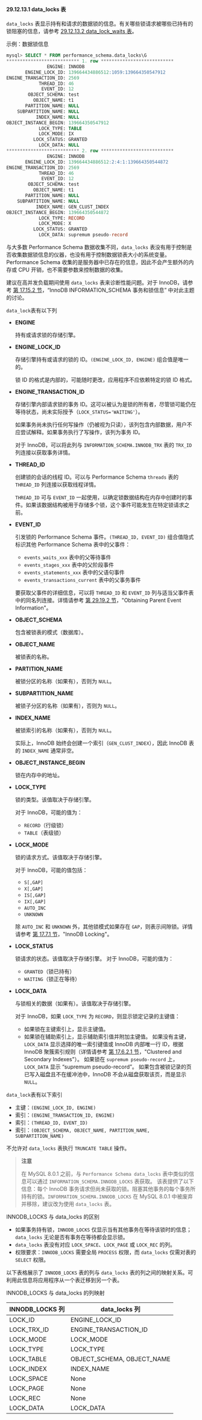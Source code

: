 #### 29.12.13.1 data_locks 表

`data_locks` 表显示持有和请求的数据锁的信息。有关哪些锁请求被哪些已持有的锁阻塞的信息，请参考 [29.12.13.2 data_lock_waits 表](#29.12.13.2)。

示例：数据锁信息

```sql
mysql> SELECT * FROM performance_schema.data_locks\G
*************************** 1. row ***************************
               ENGINE: INNODB
       ENGINE_LOCK_ID: 139664434886512:1059:139664350547912
ENGINE_TRANSACTION_ID: 2569
            THREAD_ID: 46
             EVENT_ID: 12
        OBJECT_SCHEMA: test
          OBJECT_NAME: t1
       PARTITION_NAME: NULL
    SUBPARTITION_NAME: NULL
           INDEX_NAME: NULL
OBJECT_INSTANCE_BEGIN: 139664350547912
            LOCK_TYPE: TABLE
            LOCK_MODE: IX
          LOCK_STATUS: GRANTED
            LOCK_DATA: NULL
*************************** 2. row ***************************
               ENGINE: INNODB
       ENGINE_LOCK_ID: 139664434886512:2:4:1:139664350544872
ENGINE_TRANSACTION_ID: 2569
            THREAD_ID: 46
             EVENT_ID: 12
        OBJECT_SCHEMA: test
          OBJECT_NAME: t1
       PARTITION_NAME: NULL
    SUBPARTITION_NAME: NULL
           INDEX_NAME: GEN_CLUST_INDEX
OBJECT_INSTANCE_BEGIN: 139664350544872
            LOCK_TYPE: RECORD
            LOCK_MODE: X
          LOCK_STATUS: GRANTED
            LOCK_DATA: supremum pseudo-record
```

与大多数 Performance Schema 数据收集不同，`data_locks` 表没有用于控制是否收集数据锁信息的仪器，也没有用于控制数据锁表大小的系统变量。Performance Schema 收集的是服务器中已存在的信息，因此不会产生额外的内存或 CPU 开销，也不需要参数来控制数据的收集。

建议在高并发负载期间使用 `data_locks` 表来诊断性能问题。对于 InnoDB，请参考 [第 17.15.2 节](#17.15.2)，“InnoDB INFORMATION_SCHEMA 事务和锁信息” 中对此主题的讨论。

`data_lock`表有以下列

- **ENGINE**  

  持有或请求锁的存储引擎。

- **ENGINE_LOCK_ID**  

  存储引擎持有或请求的锁的 ID。`(ENGINE_LOCK_ID, ENGINE)` 组合值是唯一的。  

  锁 ID 的格式是内部的，可能随时更改，应用程序不应依赖特定的锁 ID 格式。

- **ENGINE_TRANSACTION_ID**  

  存储引擎内部请求锁的事务 ID。这可以被认为是锁的所有者，尽管锁可能仍在等待状态，尚未实际授予（`LOCK_STATUS='WAITING'`）。

  如果事务尚未执行任何写操作（仍被视为只读），该列包含内部数据，用户不应尝试解释。如果事务执行了写操作，该列为事务 ID。 

  对于 InnoDB，可以将此列与 `INFORMATION_SCHEMA.INNODB_TRX` 表的 `TRX_ID` 列连接以获取事务详情。

- **THREAD_ID**  

  创建锁的会话的线程 ID。可以与 Performance Schema `threads` 表的 `THREAD_ID` 列连接以获取线程详情。  

  `THREAD_ID` 可与 `EVENT_ID` 一起使用，以确定锁数据结构在内存中创建时的事件。如果该数据结构被用于存储多个锁，这个事件可能发生在特定锁请求之前。

- **EVENT_ID**  

  引发锁的 Performance Schema 事件。`(THREAD_ID, EVENT_ID)` 组合值隐式标识其他 Performance Schema 表中的父事件：
  - `events_waits_xxx` 表中的父等待事件
  - `events_stages_xxx` 表中的父阶段事件
  - `events_statements_xxx` 表中的父语句事件
  - `events_transactions_current` 表中的父事务事件  

  要获取父事件的详细信息，可以将 `THREAD_ID` 和 `EVENT_ID` 列与适当父事件表中的同名列连接。详情请参考 [第 29.19.2 节](#29.19.2)，"Obtaining Parent Event Information"。

- **OBJECT_SCHEMA**  

  包含被锁表的模式（数据库）。

- **OBJECT_NAME**  

  被锁表的名称。

- **PARTITION_NAME**  

  被锁分区的名称（如果有），否则为 `NULL`。

- **SUBPARTITION_NAME**  

  被锁子分区的名称（如果有），否则为 `NULL`。

- **INDEX_NAME**  

  被锁索引的名称（如果有），否则为 `NULL`。  

  实际上，InnoDB 始终会创建一个索引（`GEN_CLUST_INDEX`），因此 InnoDB 表的 `INDEX_NAME` 通常非空。

- **OBJECT_INSTANCE_BEGIN**  

  锁在内存中的地址。

- **LOCK_TYPE**  

  锁的类型。该值取决于存储引擎。

  对于 InnoDB，可能的值为：

  - `RECORD`（行级锁）
  - `TABLE`（表级锁）

- **LOCK_MODE**  

  锁的请求方式。该值取决于存储引擎。 

  对于 InnoDB，可能的值包括：

  - `S[,GAP]`
  - `X[,GAP]`
  - `IS[,GAP]`
  - `IX[,GAP]`
  - `AUTO_INC`
  - `UNKNOWN`  

  除 `AUTO_INC` 和 `UNKNOWN` 外，其他锁模式如果存在 `GAP`，则表示间隙锁。详情请参考 [第 17.7.1 节](#17.7.1)，"InnoDB Locking"。

- **LOCK_STATUS**  

  锁请求的状态。该值取决于存储引擎。
  对于 InnoDB，可能的值为：

  - `GRANTED`（锁已持有）
  - `WAITING`（锁正在等待）

- **LOCK_DATA**

  与锁相关的数据（如果有）。该值取决于存储引擎。
  
  对于 InnoDB，如果 `LOCK_TYPE` 为 `RECORD`，则显示锁定记录的主键值：  
  
  - 如果锁在主键索引上，显示主键值。
  - 如果锁在辅助索引上，显示辅助索引值并附加主键值。
  如果没有主键，`LOCK_DATA` 显示选择的唯一索引键值或 InnoDB 内部唯一行 ID，根据 InnoDB 聚簇索引规则（详情请参考 [第 17.6.2.1 节](#17.6.2.1)，"Clustered and Secondary Indexes"）。
  如果锁在 `supremum pseudo-record` 上，`LOCK_DATA` 显示 “supremum pseudo-record”。
  如果包含被锁记录的页已写入磁盘且不在缓冲池中，InnoDB 不会从磁盘获取该页，而是显示 `NULL`。

`data_lock`表有以下索引

- 主键：`(ENGINE_LOCK_ID, ENGINE)`
- 索引：`(ENGINE_TRANSACTION_ID, ENGINE)`
- 索引：`(THREAD_ID, EVENT_ID)`
- 索引：`(OBJECT_SCHEMA, OBJECT_NAME, PARTITION_NAME, SUBPARTITION_NAME)`

不允许对 `data_locks` 表执行 `TRUNCATE TABLE` 操作。

> **注意**
>
> 在 MySQL 8.0.1 之前，与 `Performance Schema data_locks` 表中类似的信息可以通过 `INFORMATION_SCHEMA.INNODB_LOCKS` 表获取。 该表提供了以下信息：每个 InnoDB 事务请求但尚未获取的锁。阻塞其他事务的每个事务所持有的锁。`INFORMATION_SCHEMA.INNODB_LOCKS` 在  MySQL 8.0.1 中被废弃并移除，建议改为使用 `data_locks` 表。

INNODB_LOCKS 与 data_locks 的区别

- 如果事务持有锁，`INNODB_LOCKS` 仅显示当有其他事务在等待该锁时的信息；`data_locks` 无论是否有事务在等待都会显示锁。
- `data_locks` 表没有对应 `LOCK_SPACE`、`LOCK_PAGE` 或 `LOCK_REC` 的列。
- 权限要求：`INNODB_LOCKS` 需要全局 `PROCESS` 权限，而 `data_locks` 仅需对表的 `SELECT` 权限。

以下表格展示了 `INNODB_LOCKS` 表的列与 `data_locks` 表的列之间的映射关系。可利用此信息将应用程序从一个表迁移到另一个表。

INNODB_LOCKS 与 data_locks 的列映射

| INNODB_LOCKS 列 | data_locks 列              |
| --------------- | -------------------------- |
| LOCK_ID         | ENGINE_LOCK_ID             |
| LOCK_TRX_ID     | ENGINE_TRANSACTION_ID      |
| LOCK_MODE       | LOCK_MODE                  |
| LOCK_TYPE       | LOCK_TYPE                  |
| LOCK_TABLE      | OBJECT_SCHEMA, OBJECT_NAME |
| LOCK_INDEX      | INDEX_NAME                 |
| LOCK_SPACE      | None                       |
| LOCK_PAGE       | None                       |
| LOCK_REC        | None                       |
| LOCK_DATA       | LOCK_DATA                  |